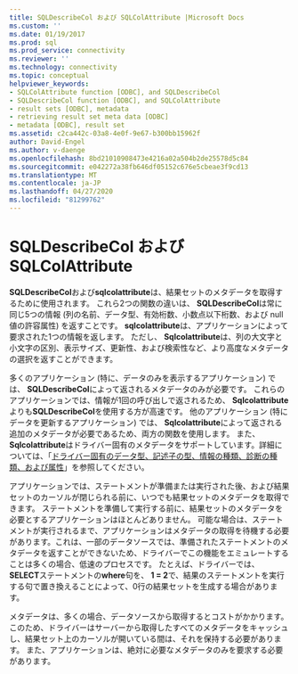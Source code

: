 ```yaml
---
title: SQLDescribeCol および SQLColAttribute |Microsoft Docs
ms.custom: ''
ms.date: 01/19/2017
ms.prod: sql
ms.prod_service: connectivity
ms.reviewer: ''
ms.technology: connectivity
ms.topic: conceptual
helpviewer_keywords:
- SQLColAttribute function [ODBC], and SQLDescribeCol
- SQLDescribeCol function [ODBC], and SQLColAttribute
- result sets [ODBC], metadata
- retrieving result set meta data [ODBC]
- metadata [ODBC], result set
ms.assetid: c2ca442c-03a8-4e0f-9e67-b300bb15962f
author: David-Engel
ms.author: v-daenge
ms.openlocfilehash: 8bd21010908473e4216a02a504b2de25578d5c84
ms.sourcegitcommit: e042272a38fb646df05152c676e5cbeae3f9cd13
ms.translationtype: MT
ms.contentlocale: ja-JP
ms.lasthandoff: 04/27/2020
ms.locfileid: "81299762"
---
```

# <a name="sqldescribecol-and-sqlcolattribute"></a>SQLDescribeCol および SQLColAttribute
**SQLDescribeCol**および**sqlcolattribute**は、結果セットのメタデータを取得するために使用されます。 これら2つの関数の違いは、 **SQLDescribeCol**は常に同じ5つの情報 (列の名前、データ型、有効桁数、小数点以下桁数、および null 値の許容属性) を返すことです。 **sqlcolattribute**は、アプリケーションによって要求された1つの情報を返します。 ただし、 **Sqlcolattribute**は、列の大文字と小文字の区別、表示サイズ、更新性、および検索性など、より高度なメタデータの選択を返すことができます。  
  
 多くのアプリケーション (特に、データのみを表示するアプリケーション) では、 **SQLDescribeCol**によって返されるメタデータのみが必要です。 これらのアプリケーションでは、情報が1回の呼び出しで返されるため、 **Sqlcolattribute**よりも**SQLDescribeCol**を使用する方が高速です。 他のアプリケーション (特にデータを更新するアプリケーション) では、 **Sqlcolattribute**によって返される追加のメタデータが必要であるため、両方の関数を使用します。 また、 **Sqlcolattribute**はドライバー固有のメタデータをサポートしています。詳細については、「[ドライバー固有のデータ型、記述子の型、情報の種類、診断の種類、および属性](../../../odbc/reference/develop-app/driver-specific-data-types-descriptor-information-diagnostic.md)」を参照してください。  
  
 アプリケーションでは、ステートメントが準備または実行された後、および結果セットのカーソルが閉じられる前に、いつでも結果セットのメタデータを取得できます。 ステートメントを準備して実行する前に、結果セットのメタデータを必要とするアプリケーションはほとんどありません。 可能な場合は、ステートメントが実行されるまで、アプリケーションはメタデータの取得を待機する必要があります。これは、一部のデータソースでは、準備されたステートメントのメタデータを返すことができないため、ドライバーでこの機能をエミュレートすることは多くの場合、低速のプロセスです。 たとえば、ドライバーでは、 **SELECT**ステートメントの**where**句を、 **1 = 2**で、結果のステートメントを実行する句で置き換えることによって、0行の結果セットを生成する場合があります。  
  
 メタデータは、多くの場合、データソースから取得するとコストがかかります。 このため、ドライバーはサーバーから取得したすべてのメタデータをキャッシュし、結果セット上のカーソルが開いている間は、それを保持する必要があります。 また、アプリケーションは、絶対に必要なメタデータのみを要求する必要があります。
